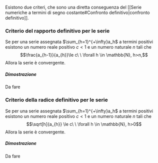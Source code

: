 Esistono due criteri, che sono una diretta conseguenza del [[Serie numeriche a termini di segno costante#Confronto definitivo|confronto definitivo]].
### Criterio del rapporto definitivo per le serie
Se per una serie assegnata $\sum_{h=1}^{+\infty}a_h$ a termini positivi esistono un numero reale positivo $c<1$ e un numero naturale $n$ tali che
$$\frac{a_{h-1}}{a_{h}}\le c\ \ \forall h \in \mathbb{N}, h>n,$$
Allora la serie è convergente.

##### Dimostrazione
Da fare

### Criterio della radice definitivo per le serie
Se per una serie assegnata $\sum_{h=1}^{+\infty}a_h$ a termini positivi esistono un numero reale positivo $c<1$ e un numero naturale $n$ tali che
$$\sqrt[h]{a_{h}} \le c\ \ \forall h \in \mathbb{N}, h>0$$
Allora la serie è convergente.
##### Dimostrazione
Da fare
